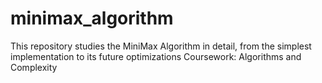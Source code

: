 # minimax_algorithm
This repository studies the MiniMax Algorithm in detail, from the simplest implementation to its future optimizations
Coursework: Algorithms and Complexity
